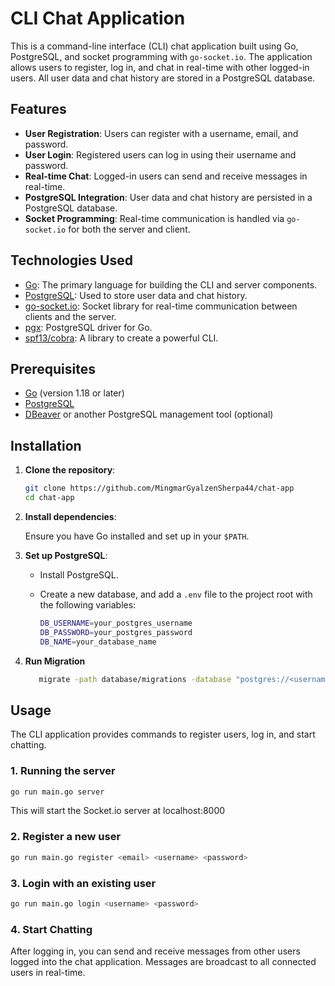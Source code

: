 # CLI Chat Application

This is a command-line interface (CLI) chat application built using Go, PostgreSQL, and socket programming with `go-socket.io`. The application allows users to register, log in, and chat in real-time with other logged-in users. All user data and chat history are stored in a PostgreSQL database.

## Features

- **User Registration**: Users can register with a username, email, and password.
- **User Login**: Registered users can log in using their username and password.
- **Real-time Chat**: Logged-in users can send and receive messages in real-time.
- **PostgreSQL Integration**: User data and chat history are persisted in a PostgreSQL database.
- **Socket Programming**: Real-time communication is handled via `go-socket.io` for both the server and client.

## Technologies Used

- [Go](https://golang.org/): The primary language for building the CLI and server components.
- [PostgreSQL](https://www.postgresql.org/): Used to store user data and chat history.
- [go-socket.io](https://github.com/googollee/go-socket.io): Socket library for real-time communication between clients and the server.
- [pgx](https://github.com/jackc/pgx): PostgreSQL driver for Go.
- [spf13/cobra](https://github.com/spf13/cobra): A library to create a powerful CLI.

## Prerequisites

- [Go](https://golang.org/doc/install) (version 1.18 or later)
- [PostgreSQL](https://www.postgresql.org/download/)
- [DBeaver](https://dbeaver.io/download/) or another PostgreSQL management tool (optional)

## Installation

1. **Clone the repository**:

   ```bash
   git clone https://github.com/MingmarGyalzenSherpa44/chat-app
   cd chat-app
   ```

2. **Install dependencies**:

   Ensure you have Go installed and set up in your `$PATH`.

3. **Set up PostgreSQL**:

   - Install PostgreSQL.
   - Create a new database, and add a `.env` file to the project root with the following variables:

     ```bash
     DB_USERNAME=your_postgres_username
     DB_PASSWORD=your_postgres_password
     DB_NAME=your_database_name
     ```
4. **Run Migration**

   ```bash
      migrate -path database/migrations -database "postgres://<username>:<password>@localhost:5432/<db_name>?sslmode=disable" up


## Usage

The CLI application provides commands to register users, log in, and start chatting.

### 1. Running the server

```bash
go run main.go server
```

This will start the Socket.io server at localhost:8000

### 2. Register a new user

```bash
go run main.go register <email> <username> <password>
```

### 3. Login with an existing user

```bash
go run main.go login <username> <password>
```

### 4. Start Chatting

After logging in, you can send and receive messages from other users logged into the chat application. Messages are broadcast to all connected users in real-time.


